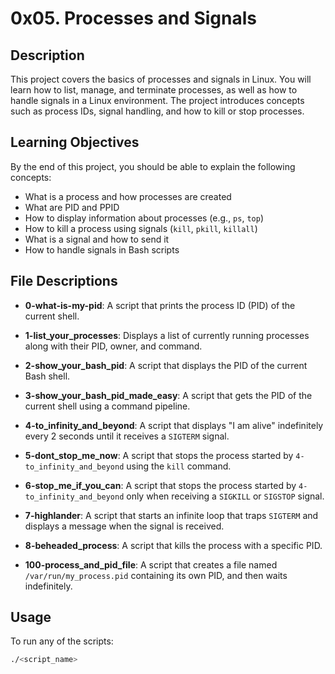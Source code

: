# 0x05. Processes and Signals

## Description
This project covers the basics of processes and signals in Linux. You will learn how to list, manage, and terminate processes, as well as how to handle signals in a Linux environment. The project introduces concepts such as process IDs, signal handling, and how to kill or stop processes.

## Learning Objectives
By the end of this project, you should be able to explain the following concepts:
- What is a process and how processes are created
- What are PID and PPID
- How to display information about processes (e.g., `ps`, `top`)
- How to kill a process using signals (`kill`, `pkill`, `killall`)
- What is a signal and how to send it
- How to handle signals in Bash scripts

## File Descriptions
- **0-what-is-my-pid**: A script that prints the process ID (PID) of the current shell.
- **1-list_your_processes**: Displays a list of currently running processes along with their PID, owner, and command.
- **2-show_your_bash_pid**: A script that displays the PID of the current Bash shell.
- **3-show_your_bash_pid_made_easy**: A script that gets the PID of the current shell using a command pipeline.
- **4-to_infinity_and_beyond**: A script that displays "I am alive" indefinitely every 2 seconds until it receives a `SIGTERM` signal.
- **5-dont_stop_me_now**: A script that stops the process started by `4-to_infinity_and_beyond` using the `kill` command.
- **6-stop_me_if_you_can**: A script that stops the process started by `4-to_infinity_and_beyond` only when receiving a `SIGKILL` or `SIGSTOP` signal.
- **7-highlander**: A script that starts an infinite loop that traps `SIGTERM` and displays a message when the signal is received.
- **8-beheaded_process**: A script that kills the process with a specific PID.

- **100-process_and_pid_file**: A script that creates a file named `/var/run/my_process.pid` containing its own PID, and then waits indefinitely.

## Usage
To run any of the scripts:
```bash
./<script_name>

